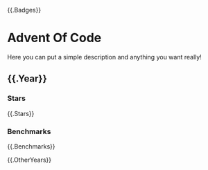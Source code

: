 {{.Badges}}

# Advent Of Code

Here you can put a simple description and anything you want really!

## {{.Year}}

### Stars

{{.Stars}}

### Benchmarks

{{.Benchmarks}}

{{.OtherYears}}